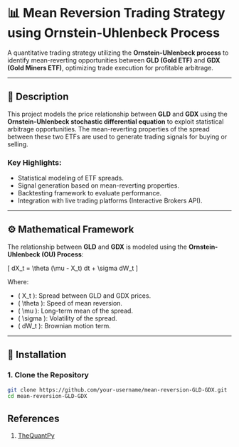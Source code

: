 # 📊 **Mean Reversion Trading Strategy using Ornstein-Uhlenbeck Process**  

A quantitative trading strategy utilizing the **Ornstein-Uhlenbeck process** to identify mean-reverting opportunities between **GLD (Gold ETF)** and **GDX (Gold Miners ETF)**, optimizing trade execution for profitable arbitrage.

---

## 📝 **Description**

This project models the price relationship between **GLD** and **GDX** using the **Ornstein-Uhlenbeck stochastic differential equation** to exploit statistical arbitrage opportunities. The mean-reverting properties of the spread between these two ETFs are used to generate trading signals for buying or selling.

### **Key Highlights:**
- Statistical modeling of ETF spreads.
- Signal generation based on mean-reverting properties.
- Backtesting framework to evaluate performance.
- Integration with live trading platforms (Interactive Brokers API).

---

## ⚙️ **Mathematical Framework**

The relationship between **GLD** and **GDX** is modeled using the **Ornstein-Uhlenbeck (OU) Process**:

\[
dX_t = \theta (\mu - X_t) dt + \sigma dW_t
\]

Where:
- \( X_t \): Spread between GLD and GDX prices.
- \( \theta \): Speed of mean reversion.
- \( \mu \): Long-term mean of the spread.
- \( \sigma \): Volatility of the spread.
- \( dW_t \): Brownian motion term.

---

## 🚀 **Installation**

### **1. Clone the Repository**
```bash
git clone https://github.com/your-username/mean-reversion-GLD-GDX.git
cd mean-reversion-GLD-GDX
```

## References

1. [TheQuantPy](https://github.com/TheQuantPy/youtube-tutorials)